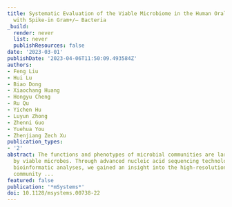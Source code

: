 ```yaml
---
title: Systematic Evaluation of the Viable Microbiome in the Human Oral and Gut Samples
  with Spike-in Gram+/– Bacteria
_build:
  render: never
  list: never
  publishResources: false
date: '2023-03-01'
publishDate: '2023-04-06T11:50:09.493584Z'
authors:
- Feng Liu
- Hui Lu
- Biao Dong
- Xiaochang Huang
- Hongyu Cheng
- Ru Qu
- Yichen Hu
- Luyun Zhong
- Zhenni Guo
- Yuehua You
- Zhenjiang Zech Xu
publication_types:
- '2'
abstract: The functions and phenotypes of microbial communities are largely defined
  by viable microbes. Through advanced nucleic acid sequencing technologies and downstream
  bioinformatic analyses, we gained an insight into the high-resolution microbial
  community ...
featured: false
publication: '*mSystems*'
doi: 10.1128/msystems.00738-22
---
```


